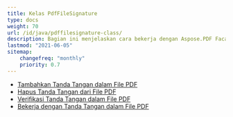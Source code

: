 ```yaml
---
title: Kelas PdfFileSignature
type: docs
weight: 70
url: /id/java/pdffilesignature-class/
description: Bagian ini menjelaskan cara bekerja dengan Aspose.PDF Facades menggunakan kelas PdfFileSignature.
lastmod: "2021-06-05"
sitemap:
    changefreq: "monthly"
    priority: 0.7
---
```


- [Tambahkan Tanda Tangan dalam File PDF](/pdf/id/java/add-signature-in-pdf/)
- [Hapus Tanda Tangan dari File PDF](/pdf/id/java/remove-signature-from-pdf/)
- [Verifikasi Tanda Tangan dalam File PDF](/pdf/id/java/verify-signature-in-pdf/)
- [Bekerja dengan Tanda Tangan dalam File PDF](/pdf/id/java/add-signature-in-pdf/)